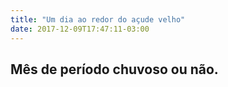 ```yaml
---
title: "Um dia ao redor do açude velho"
date: 2017-12-09T17:47:11-03:00
---
```


<div class="container">
<div class="row">
  <h2>Mês de período chuvoso ou não. </h2>
</div>
<div class="row mychart" id="chart"></div>
</div>

<script src="https://d3js.org/d3.v4.min.js"></script>
<link rel="stylesheet" href="https://maxcdn.bootstrapcdn.com/bootstrap/3.3.6/css/bootstrap.min.css">

<script>

function desenha(dados) {
	var color = d3.scaleQuantize()
		.domain([0, 280])
		.range([ "#99d8c9","#66c2a4","#2ca25f","#006d2c"]);

	var alturaSVG = 200, larguraSVG = 1200;
	var margin = {top: 10, right: 20, bottom:30, left: 45}, // para descolar a vis das bordas do grafico
		larguraVis = larguraSVG - margin.left - margin.right,
		alturaVis = alturaSVG - margin.top - margin.bottom;

	var grafico = d3.select('#chart') // cria elemento <svg> com um <g> dentro
	.append('svg')
	  .attr('width', larguraVis + margin.left + margin.right)
	  .attr('height', alturaVis + margin.top + margin.bottom)
	.append('g') // para entender o <g> vá em x03-detalhes-svg.html
	  .attr('transform', 'translate(' +  margin.left + ',' + margin.top + ')');
	
	var	parseDate = d3.timeParse("%H:%M");

	var x = d3.scaleTime().range([0, larguraVis]).domain(d3.extent(dados, function(d) { return parseDate(d.horario_inicial); })).interpolate(d3.interpolateRound);

	var totalciclistas = {};

	dados.forEach(function (d) {
		if (typeof(totalciclistas[d.horario_inicial]) == "undefined") {
			totalciclistas[d.horario_inicial] = parseInt(d.total_ciclistas);
		} else {
			totalciclistas[d.horario_inicial] += parseInt(d.total_ciclistas);
		}
	})

	grafico.selectAll('g')
			.data(dados)
			.enter()
			.append('circle')
			.attr("r", 	d => totalciclistas[d.horario_inicial] * 0.10 )
			.attr('cy', alturaSVG/2)
      		.attr("cx", d => x(parseDate(d.horario_inicial)))
      		.attr("fill", d => color(totalciclistas[d.horario_inicial])); 


	grafico.append("g")
		.attr("class", "x axis")
		.attr("transform", "translate(0," + alturaVis + ")")
		.call(d3.axisBottom(x).tickFormat(d3.timeFormat("%H:%M")));



			            
}


d3.csv('https://raw.githubusercontent.com/luizaugustomm/pessoas-no-acude/master/dados/processados/dados.csv', function(dados) {
  desenha(dados);
});

</script>
